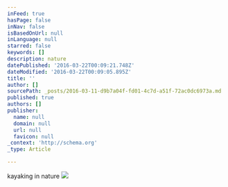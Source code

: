 ```yaml
---
inFeed: true
hasPage: false
inNav: false
isBasedOnUrl: null
inLanguage: null
starred: false
keywords: []
description: nature
datePublished: '2016-03-22T00:09:21.748Z'
dateModified: '2016-03-22T00:09:05.895Z'
title: ''
author: []
sourcePath: _posts/2016-03-11-d9b7a04f-fd01-4c7d-a51f-72ac0dc6973a.md
published: true
authors: []
publisher:
  name: null
  domain: null
  url: null
  favicon: null
_context: 'http://schema.org'
_type: Article

---
```

kayaking in nature
![](https://the-grid-user-content.s3-us-west-2.amazonaws.com/5b7e5a37-8283-45ee-89ae-64858d18ef42.jpg)